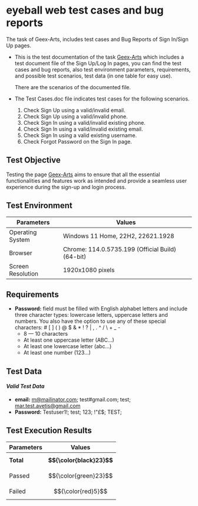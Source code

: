 # eyeball web test cases and bug reports 

The task of Geex-Arts, includes test cases and Bug Reports of Sign In/Sign Up pages.

- This is the test documentation of the task [Geex-Arts](https://eyeb-web-git-dev-eyeb.vercel.app/feed) which includes a test document file of the Sign Up/Log In pages, you can find the test cases and bug reports, also test environment parameters, requirements, and possible test scenarios, test data (in one table for easy use).

  There are the scenarios of the documented file.
- The Test Cases.doc file indicates test cases for the following scenarios.
  
  1. Check Sign Up using a valid/invalid email.
  2. Check Sign Up using a valid/invalid phone.
  3. Check Sign In using a valid/invalid existing phone.
  4. Check Sign In using a valid/invalid existing email.
  5. Check Sign In using a valid existing username.
  6. Check Forgot Password on the Sign In page.

## **Test Objective**
 
Testing the page [Geex-Arts](https://eyeb-web-git-dev-eyeb.vercel.app/feed) aims to ensure that all the essential functionalities and features work as intended and provide a seamless user experience during the sign-up and login process.

## **Test Environment**
Parameters | Values | 
--- | --- |
Operating System | Windows 11 Home, 22H2, 22621.1928 |
Browser | Chrome: 114.0.5735.199 (Official Build) (64-bit) |
Screen Resolution | 1920x1080 pixels |

## **Requirements**

- **Password:** field must be filled with English alphabet letters and include three character types: lowercase letters, uppercase letters and numbers. You also have the option to use any of these special characters: # [ ] ( ) @ $ & * ! ? | , . ^ / \ + _ -
   - 8 — 10 characters
   - At least one uppercase letter (ABC...)
   - At least one lowercase letter (abc...)
   - At least one number (123...)


## **Test Data**
#### _Valid Test Data_
  - **email:** m@mailinator.com; test#gmail.com; test; mar.test.avetis@gmail.com
  - **Password:** Testuser1!; test; 123; !"£$; TEST; 

## **Test Execution Results**
Parameters | Values | 
--- | --- |
**Total** | **$${\color{black}23}$$** |
Passed | $${\color{green}23}$$ |
Failed | $${\color{red}5}$$ |
